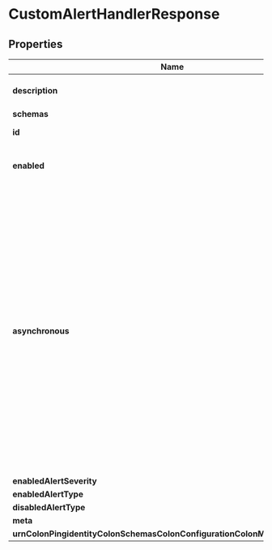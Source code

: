 

# CustomAlertHandlerResponse


## Properties

| Name | Type | Description | Notes |
|------------ | ------------- | ------------- | -------------|
|**description** | **String** | A description for this Alert Handler |  [optional] |
|**schemas** | **List&lt;EnumcustomAlertHandlerSchemaUrn&gt;** |  |  |
|**id** | **String** | Name of the Alert Handler |  |
|**enabled** | **Boolean** | Indicates whether the Alert Handler is enabled. |  |
|**asynchronous** | **Boolean** | Indicates whether the server should attempt to invoke this Alert Handler in a background thread so that any potentially-expensive processing (e.g., performing network communication to deliver the alert notification) will not delay whatever processing the server was performing when the alert was generated. |  [optional] |
|**enabledAlertSeverity** | **List&lt;EnumalertHandlerEnabledAlertSeverityProp&gt;** |  |  [optional] |
|**enabledAlertType** | **List&lt;EnumalertHandlerEnabledAlertTypeProp&gt;** |  |  [optional] |
|**disabledAlertType** | **List&lt;EnumalertHandlerDisabledAlertTypeProp&gt;** |  |  [optional] |
|**meta** | [**MetaMeta**](MetaMeta.md) |  |  [optional] |
|**urnColonPingidentityColonSchemasColonConfigurationColonMessagesColon20** | [**MetaUrnPingidentitySchemasConfigurationMessages20**](MetaUrnPingidentitySchemasConfigurationMessages20.md) |  |  [optional] |



